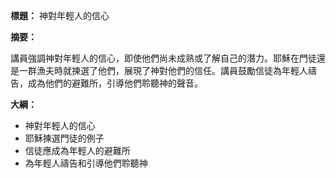 **標題：** 神對年輕人的信心

**摘要：**

講員強調神對年輕人的信心，即使他們尚未成熟或了解自己的潛力。耶穌在門徒還是一群漁夫時就揀選了他們，展現了神對他們的信任。講員鼓勵信徒為年輕人禱告，成為他們的避難所，引導他們聆聽神的聲音。

**大綱：**

* 神對年輕人的信心
* 耶穌揀選門徒的例子
* 信徒應成為年輕人的避難所
* 為年輕人禱告和引導他們聆聽神